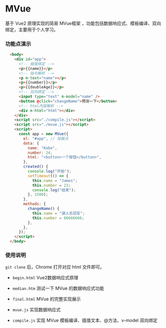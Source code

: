 # MVue

基于 Vue2 原理实现的简易 MVue框架 ，功能包括数据响应式、模板编译、双向绑定，主要用于个人学习。

### 功能点演示

```html
  <body>
    <div id="app">
      <!-- 插值绑定 -->
      <p>{{name}}</p>
      <!-- 指令解析 -->
      <p m-text="name"></p>
      <p>{{number}}</p>
      <p>{{doubleAge}}</p>
      <!-- 双向绑定 -->
      <input type="text" m-model="name" />
      <button @click="changeName">预测一下</button>
      <!-- html内容解析 -->
      <div m-html="html"></div>
    </div>
    <script src="./compile.js"></script>
    <script src="./mvue.js"></script>
    <script>
      const app = new MVue({
        el: "#app", // 挂载点
        data: {
          name: "Kobe",
          number: 24,
          html: "<button>一个按钮</button>",
        },
        created() {
          console.log("开始");
          setTimeout(() => {
            this.name = "James";
            this.number = 23;
            console.log("结束");
          }, 1500);
        },
        methods: {
          changeName() {
            this.name = "湖人总冠军";
            this.number = 66666666;
          },
        },
      });
    </script>
  </body>
  ```
  
  
### 使用说明

`git clone` 后，Chrome 打开对应 html 文件即可。

- `begin.html` Vue2数据响应式原理

- `median.htm` 测试一下 MVue 的数据响应式功能

- `final.html` MVue 的完整实现展示

- `mvue.js` 实现数据响应式

- `compile.js` 实现 MVue 模板编译、插值文本、@方法、v-model 双向绑定



